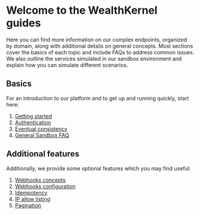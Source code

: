 # Welcome to the WealthKernel guides

Here you can find more information on our complex endpoints, organized by domain, along with additional details on general concepts. Most sections cover the basics of each topic and include FAQs to address common issues. We also outline the services simulated in our sandbox environment and explain how you can simulate different scenarios.

## Basics

For an introduction to our platform and to get up and running quickly, start here:

1. <a href="/docs/api/docs/help/GettingStarted.md">Getting started</a>
2. <a href="/docs/api/docs/help/Authentication.md">Authentication</a>
3. <a href="/docs/api/docs/help/EventualConsistency.md">Eventual consistency</a>
4. <a href="./sandbox/Sandbox-FAQ.md">General Sandbox FAQ</a>

## Additional features

Additionally, we provide some optional features which you may find useful:

1. <a href="/docs/api/docs/help/Webhooks.md">Webhooks concepts</a>
2. <a href="./webhooks/Getting-Started.md">Webhooks configuration</a>
3. <a href="/docs/api/docs/help/Idempotency.md">Idempotency</a>
4. <a href="./ip-allow-listing/Basics.md">IP allow listing</a>
5. <a href="/docs/api/docs/help/Pagination.md">Pagination</a>
